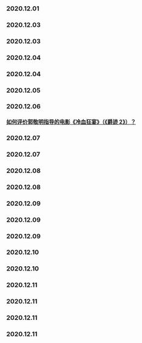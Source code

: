 
### 2020.12.01
### 2020.12.03
### 2020.12.03
### 2020.12.04
### 2020.12.04
### 2020.12.05
### 2020.12.06
#### [如何评价郭敬明指导的电影《冷血狂宴》（《爵迹 2》）？](https://www.zhihu.com/question/433308179)

### 2020.12.07
### 2020.12.07
### 2020.12.08
### 2020.12.08
### 2020.12.09
### 2020.12.09
### 2020.12.09
### 2020.12.10
### 2020.12.10
### 2020.12.11
### 2020.12.11
### 2020.12.11
### 2020.12.11
